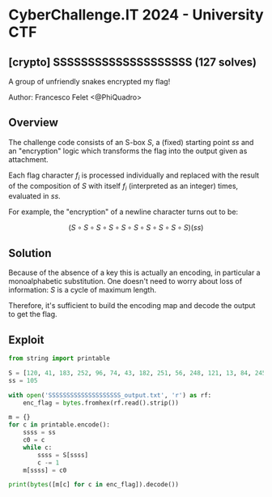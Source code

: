 # CyberChallenge.IT 2024 - University CTF

## [crypto] SSSSSSSSSSSSSSSSSSSS (127 solves)

A group of unfriendly snakes encrypted my flag!

Author: Francesco Felet <@PhiQuadro>

## Overview

The challenge code consists of an S-box $S$, a (fixed) starting point $ss$ and an "encryption" logic which transforms the flag into the output given as attachment.

Each flag character $f_{i}$ is processed individually and replaced with the result of the composition of $S$ with itself $f_{i}$ (interpreted as an integer) times, evaluated in $ss$.

For example, the "encryption" of a newline character turns out to be:

$$(S \circ S \circ S \circ S \circ S \circ S \circ S \circ S \circ S \circ S)(ss) $$

## Solution

Because of the absence of a key this is actually an encoding, in particular a monoalphabetic substitution. One doesn't need to worry about loss of information: $S$ is a cycle of maximum length.

Therefore, it's sufficient to build the encoding map and decode the output to get the flag.

## Exploit

```py
from string import printable

S = [120, 41, 183, 252, 96, 74, 43, 182, 251, 56, 248, 121, 13, 84, 245, 54, 178, 235, 207, 254, 45, 58, 2, 89, 200, 101, 133, 249, 119, 142, 239, 211, 50, 29, 77, 72, 107, 230, 104, 229, 241, 11, 57, 215, 155, 234, 247, 113, 122, 130, 22, 12, 212, 88, 49, 174, 176, 206, 243, 100, 255, 106, 87, 115, 195, 188, 194, 123, 161, 62, 48, 216, 98, 173, 137, 78, 213, 36, 240, 47, 65, 236, 85, 18, 166, 170, 28, 204, 148, 125, 232, 189, 0, 196, 64, 242, 16, 80, 150, 169, 167, 165, 220, 168, 7, 23, 21, 141, 30, 93, 26, 68, 35, 70, 9, 218, 69, 158, 105, 180, 110, 60, 83, 186, 112, 172, 44, 27, 205, 76, 198, 99, 225, 222, 184, 154, 102, 193, 237, 118, 139, 157, 61, 92, 146, 253, 246, 1, 4, 24, 79, 10, 228, 97, 187, 33, 227, 15, 191, 59, 192, 40, 156, 201, 250, 67, 210, 114, 19, 94, 73, 214, 163, 164, 90, 226, 20, 203, 231, 82, 197, 134, 221, 199, 219, 42, 103, 190, 147, 144, 17, 108, 52, 31, 3, 6, 209, 66, 51, 208, 217, 153, 86, 14, 171, 224, 37, 127, 136, 151, 140, 55, 131, 95, 38, 5, 75, 185, 202, 149, 145, 39, 160, 25, 244, 46, 126, 138, 181, 177, 53, 117, 116, 128, 238, 32, 135, 111, 109, 143, 34, 124, 223, 233, 8, 71, 152, 63, 175, 159, 129, 179, 91, 132, 81, 162]
ss = 105

with open('SSSSSSSSSSSSSSSSSSSS_output.txt', 'r') as rf:
    enc_flag = bytes.fromhex(rf.read().strip())

m = {}
for c in printable.encode():
    ssss = ss
    c0 = c
    while c:
        ssss = S[ssss]
        c -= 1
    m[ssss] = c0

print(bytes([m[c] for c in enc_flag]).decode())
```
